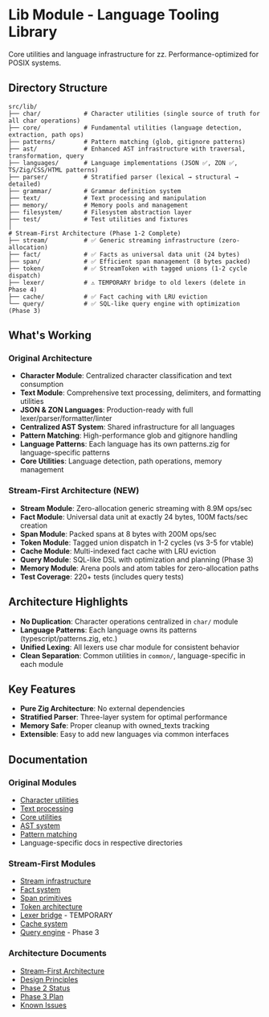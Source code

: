 # Lib Module - Language Tooling Library

Core utilities and language infrastructure for zz. Performance-optimized for POSIX systems.

## Directory Structure

```
src/lib/
├── char/            # Character utilities (single source of truth for all char operations)
├── core/            # Fundamental utilities (language detection, extraction, path ops)
├── patterns/        # Pattern matching (glob, gitignore patterns) 
├── ast/             # Enhanced AST infrastructure with traversal, transformation, query
├── languages/       # Language implementations (JSON ✅, ZON ✅, TS/Zig/CSS/HTML patterns)
├── parser/          # Stratified parser (lexical → structural → detailed)
├── grammar/         # Grammar definition system
├── text/            # Text processing and manipulation
├── memory/          # Memory pools and management
├── filesystem/      # Filesystem abstraction layer
├── test/            # Test utilities and fixtures
│
# Stream-First Architecture (Phase 1-2 Complete)
├── stream/          # ✅ Generic streaming infrastructure (zero-allocation)
├── fact/            # ✅ Facts as universal data unit (24 bytes)
├── span/            # ✅ Efficient span management (8 bytes packed)
├── token/           # ✅ StreamToken with tagged unions (1-2 cycle dispatch)
├── lexer/           # ⚠️ TEMPORARY bridge to old lexers (delete in Phase 4)
├── cache/           # ✅ Fact caching with LRU eviction
└── query/           # ✅ SQL-like query engine with optimization (Phase 3)
```

## What's Working

### Original Architecture
- **Character Module**: Centralized character classification and text consumption
- **Text Module**: Comprehensive text processing, delimiters, and formatting utilities
- **JSON & ZON Languages**: Production-ready with full lexer/parser/formatter/linter
- **Centralized AST System**: Shared infrastructure for all languages
- **Pattern Matching**: High-performance glob and gitignore handling
- **Language Patterns**: Each language has its own patterns.zig for language-specific patterns
- **Core Utilities**: Language detection, path operations, memory management

### Stream-First Architecture (NEW)
- **Stream Module**: Zero-allocation generic streaming with 8.9M ops/sec
- **Fact Module**: Universal data unit at exactly 24 bytes, 100M facts/sec creation
- **Span Module**: Packed spans at 8 bytes with 200M ops/sec
- **Token Module**: Tagged union dispatch in 1-2 cycles (vs 3-5 for vtable)
- **Cache Module**: Multi-indexed fact cache with LRU eviction
- **Query Module**: SQL-like DSL with optimization and planning (Phase 3)
- **Memory Module**: Arena pools and atom tables for zero-allocation paths
- **Test Coverage**: 220+ tests (includes query tests)

## Architecture Highlights

- **No Duplication**: Character operations centralized in `char/` module
- **Language Patterns**: Each language owns its patterns (typescript/patterns.zig, etc.)
- **Unified Lexing**: All lexers use char module for consistent behavior
- **Clean Separation**: Common utilities in `common/`, language-specific in each module

## Key Features

- **Pure Zig Architecture**: No external dependencies
- **Stratified Parser**: Three-layer system for optimal performance
- **Memory Safe**: Proper cleanup with owned_texts tracking
- **Extensible**: Easy to add new languages via common interfaces

## Documentation

### Original Modules
- [Character utilities](char/CLAUDE.md)
- [Text processing](text/CLAUDE.md)
- [Core utilities](core/CLAUDE.md)
- [AST system](ast/CLAUDE.md) 
- [Pattern matching](patterns/CLAUDE.md)
- Language-specific docs in respective directories

### Stream-First Modules
- [Stream infrastructure](stream/README.md)
- [Fact system](fact/README.md)
- [Span primitives](span/README.md)
- [Token architecture](token/README.md)
- [Lexer bridge](lexer/CLAUDE.md) - TEMPORARY
- [Cache system](cache/CLAUDE.md)
- [Query engine](query/CLAUDE.md) - Phase 3

### Architecture Documents
- [Stream-First Architecture](../../TODO_STREAM_FIRST_ARCHITECTURE.md)
- [Design Principles](../../TODO_STREAM_FIRST_PRINCIPLES.md)
- [Phase 2 Status](../../TODO_STREAM_FIRST_PHASE_2.md)
- [Phase 3 Plan](../../TODO_STREAM_FIRST_PHASE_3.md)
- [Known Issues](../../TODO_STREAM_FIRST_KNOWN_ISSUES.md)

